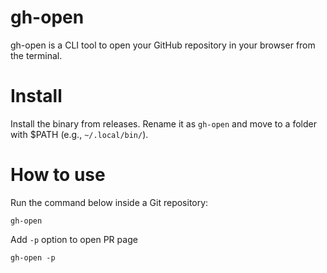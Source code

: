 # gh-open
gh-open is a CLI tool to open your GitHub repository in your browser from the terminal.

# Install
Install the binary from releases.
Rename it as `gh-open` and move to a folder with $PATH (e.g., `~/.local/bin/`).

# How to use
Run the command below inside a Git repository:
```
gh-open
```

Add `-p` option to open PR page
```
gh-open -p
```
